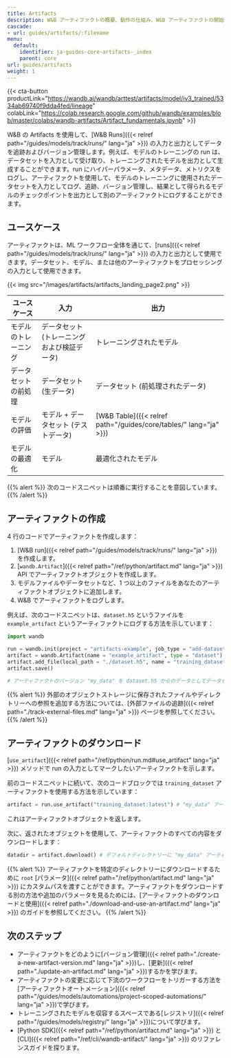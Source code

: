 ```yaml
---
title: Artifacts
description: W&B アーティファクトの概要、動作の仕組み、W&B アーティファクトの開始方法。
cascade:
- url: guides/artifacts/:filename
menu:
  default:
    identifier: ja-guides-core-artifacts-_index
    parent: core
url: guides/artifacts
weight: 1
---
```


{{< cta-button productLink="https://wandb.ai/wandb/arttest/artifacts/model/iv3_trained/5334ab69740f9dda4fed/lineage" colabLink="https://colab.research.google.com/github/wandb/examples/blob/master/colabs/wandb-artifacts/Artifact_fundamentals.ipynb" >}}

W&B の Artifacts を使用して、[W&B Runs]({{< relref path="/guides/models/track/runs/" lang="ja" >}}) の入力と出力としてデータを追跡およびバージョン管理します。例えば、モデルのトレーニングの run は、データセットを入力として受け取り、トレーニングされたモデルを出力として生成することができます。run にハイパーパラメータ、メタデータ、メトリクスをログし、アーティファクトを使用して、モデルのトレーニングに使用されたデータセットを入力としてログ、追跡、バージョン管理し、結果として得られるモデルのチェックポイントを出力として別のアーティファクトにログすることができます。

## ユースケース
アーティファクトは、ML ワークフロー全体を通じて、[runs]({{< relref path="/guides/models/track/runs/" lang="ja" >}}) の入力と出力として使用できます。データセット、モデル、または他のアーティファクトをプロセッシングの入力として使用できます。

{{< img src="/images/artifacts/artifacts_landing_page2.png" >}}

| ユースケース              | 入力                        | 出力                         |
|------------------------|-----------------------------|------------------------------|
| モデルのトレーニング       | データセット (トレーニングおよび検証データ)    | トレーニングされたモデル          |
| データセットの前処理          | データセット (生データ)             | データセット (前処理されたデータ) |
| モデルの評価               | モデル + データセット (テストデータ) | [W&B Table]({{< relref path="/guides/core/tables/" lang="ja" >}}) |
| モデルの最適化             | モデル                        | 最適化されたモデル               |

{{% alert %}}
次のコードスニペットは順番に実行することを意図しています。
{{% /alert %}}

## アーティファクトの作成

4 行のコードでアーティファクトを作成します：
1. [W&B run]({{< relref path="/guides/models/track/runs/" lang="ja" >}}) を作成します。
2. [`wandb.Artifact`]({{< relref path="/ref/python/artifact.md" lang="ja" >}}) API でアーティファクトオブジェクトを作成します。
3. モデルファイルやデータセットなど、1 つ以上のファイルをあなたのアーティファクトオブジェクトに追加します。
4. W&B でアーティファクトをログします。

例えば、次のコードスニペットは、`dataset.h5` というファイルを `example_artifact` というアーティファクトにログする方法を示しています：

```python
import wandb

run = wandb.init(project = "artifacts-example", job_type = "add-dataset")
artifact = wandb.Artifact(name = "example_artifact", type = "dataset")
artifact.add_file(local_path = "./dataset.h5", name = "training_dataset")
artifact.save()

# アーティファクトのバージョン "my_data" を dataset.h5 からのデータとしてデータセットとしてログします
```

{{% alert %}}
外部のオブジェクトストレージに保存されたファイルやディレクトリーへの参照を追加する方法については、[外部ファイルの追跡]({{< relref path="./track-external-files.md" lang="ja" >}}) ページを参照してください。 
{{% /alert %}}

## アーティファクトのダウンロード
[`use_artifact`]({{< relref path="/ref/python/run.md#use_artifact" lang="ja" >}}) メソッドで run の入力としてマークしたいアーティファクトを示します。

前のコードスニペットに続いて、次のコードブロックでは `training_dataset` アーティファクトを使用する方法を示しています：

```python
artifact = run.use_artifact("training_dataset:latest") # "my_data" アーティファクトを使用する run オブジェクトを返します
```
これはアーティファクトオブジェクトを返します。

次に、返されたオブジェクトを使用して、アーティファクトのすべての内容をダウンロードします：

```python
datadir = artifact.download() # デフォルトディレクトリーに "my_data" アーティファクトを完全にダウンロードします。
```

{{% alert %}}
アーティファクトを特定のディレクトリーにダウンロードするために `root` [パラメータ]({{< relref path="/ref/python/artifact.md" lang="ja" >}}) にカスタムパスを渡すことができます。アーティファクトをダウンロードする別の方法や追加のパラメータを見るためには、[アーティファクトのダウンロードと使用]({{< relref path="./download-and-use-an-artifact.md" lang="ja" >}}) のガイドを参照してください。
{{% /alert %}}

## 次のステップ
* アーティファクトをどのように[バージョン管理]({{< relref path="./create-a-new-artifact-version.md" lang="ja" >}})し、[更新]({{< relref path="./update-an-artifact.md" lang="ja" >}})するかを学びます。
* アーティファクトの変更に応じて下流のワークフローをトリガーする方法を[アーティファクトオートメーション]({{< relref path="/guides/models/automations/project-scoped-automations/" lang="ja" >}})で学びます。
* トレーニングされたモデルを収容するスペースである[レジストリ]({{< relref path="/guides/models/registry/" lang="ja" >}})について学びます。
* [Python SDK]({{< relref path="/ref/python/artifact.md" lang="ja" >}}) と [CLI]({{< relref path="/ref/cli/wandb-artifact/" lang="ja" >}}) のリファレンスガイドを探ります。